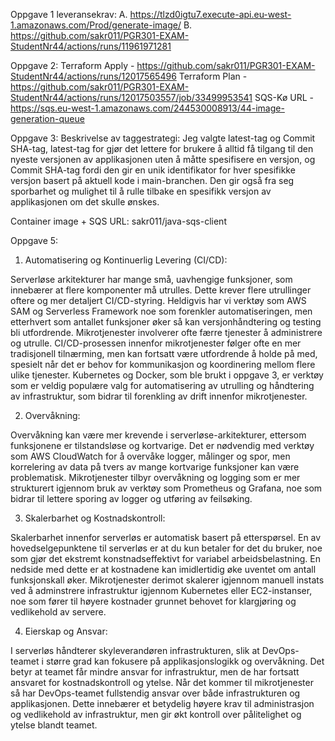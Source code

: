 Oppgave 1 leveransekrav:
A. https://tlzd0igtu7.execute-api.eu-west-1.amazonaws.com/Prod/generate-image/
B. https://github.com/sakr011/PGR301-EXAM-StudentNr44/actions/runs/11961971281

Oppgave 2:
Terraform Apply - https://github.com/sakr011/PGR301-EXAM-StudentNr44/actions/runs/12017565496
Terraform Plan  - https://github.com/sakr011/PGR301-EXAM-StudentNr44/actions/runs/12017503557/job/33499953541
SQS-Kø URL      - https://sqs.eu-west-1.amazonaws.com/244530008913/44-image-generation-queue

Oppgave 3:
Beskrivelse av taggestrategi:
Jeg valgte latest-tag og Commit SHA-tag, latest-tag for gjør det lettere for brukere å alltid få tilgang til 
den nyeste versjonen av applikasjonen uten å måtte spesifisere en versjon,
og Commit SHA-tag fordi den gir en unik identifikator for hver spesifikke versjon
basert på aktuell kode i main-branchen. Den gir også fra seg sporbarhet og mulighet
til å rulle tilbake en spesifikk versjon av applikasjonen om det skulle ønskes.

Container image + SQS URL: sakr011/java-sqs-client

Oppgave 5:

1. Automatisering og Kontinuerlig Levering (CI/CD):

Serverløse arkitekturer har mange små, uavhengige funksjoner, som innebærer at
flere komponenter må utrulles. Dette krever flere utrullinger oftere og 
mer detaljert CI/CD-styring. Heldigvis har vi verktøy som AWS SAM og 
Serverless Framework noe som forenkler automatiseringen, men etterhvert som 
antallet funksjoner øker så kan versjonhåndtering og testing bli utfordrende.
Mikrotjenester involverer ofte færre tjenester å administrere og utrulle.
CI/CD-prosessen innenfor mikrotjenester følger ofte en mer tradisjonell 
tilnærming, men kan fortsatt være utfordrende å holde på med, spesielt når det
er behov for kommunikasjon og koordinering mellom flere ulike tjenester.
Kubernetes og Docker, som ble brukt i oppgave 3, er verktøy som er veldig
populære valg for automatisering av utrulling og håndtering av infrastruktur,
som bidrar til forenkling av drift innenfor mikrotjenester.

2. Overvåkning:

Overvåkning kan være mer krevende i serverløse-arkitekturer, ettersom
funksjonene er tilstandsløse og kortvarige. Det er nødvendig med verktøy som 
AWS CloudWatch for å overvåke logger, målinger og spor, men korrelering av data
på tvers av mange kortvarige funksjoner kan være problematisk. 
Mikrotjenester tilbyr overvåkning og logging som er mer strukturert igjennom 
bruk av verktøy som Prometheus og Grafana, noe som bidrar til lettere sporing 
av logger og utføring av feilsøking.

3. Skalerbarhet og Kostnadskontroll:

Skalerbarhet innenfor serverløs er automatisk basert på etterspørsel.
En av hovedselgepunktene til serverløs er at du kun betaler for det du bruker,
noe som gjør det ekstremt konstnadseffektivt for variabel arbeidsbelastning.
En nedside med dette er at kostnadene kan imidlertidig øke uventet om antall 
funksjonskall øker. Mikrotjenester derimot skalerer igjennom manuell instats 
ved å adminstrere infrastruktur igjennom Kubernetes eller EC2-instanser, 
noe som fører til høyere kostnader grunnet behovet for klargjøring og 
vedlikehold av servere.

4. Eierskap og Ansvar:

I serverløs håndterer skyleverandøren infrastrukturen, slik at DevOps-teamet
i større grad kan fokusere på applikasjonslogikk og overvåkning. Det betyr at 
teamet får mindre ansvar for infrastruktur, men de har fortsatt ansvaret for
kostnadskontroll og ytelse. Når det kommer til mikrotjenester så har
DevOps-teamet fullstendig ansvar over både infrastrukturen og applikasjonen.
Dette innebærer et betydelig høyere krav til administrasjon og vedlikehold av
infrastruktur, men gir økt kontroll over pålitelighet og ytelse blandt teamet.

